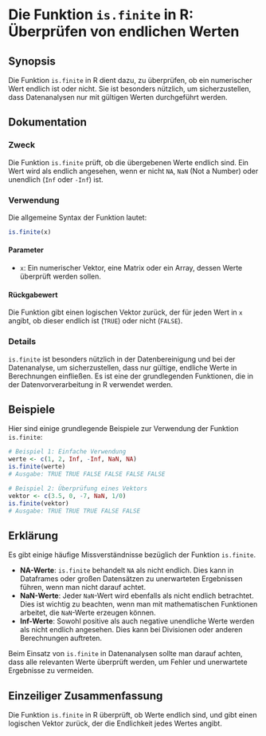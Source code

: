 <!--
Meta Description: # Die Funktion `is.finite` in R: Überprüfen von endlichen Werten ## Synopsis Die Funktion `is.finite` in R dient dazu, zu überprüfen, ob ein numerisch...
Meta Keywords: finite, werte, die, der, funktion
-->

# Die Funktion `is.finite` in R: Überprüfen von endlichen Werten

## Synopsis
Die Funktion `is.finite` in R dient dazu, zu überprüfen, ob ein numerischer Wert endlich ist oder nicht. Sie ist besonders nützlich, um sicherzustellen, dass Datenanalysen nur mit gültigen Werten durchgeführt werden.

## Dokumentation
### Zweck
Die Funktion `is.finite` prüft, ob die übergebenen Werte endlich sind. Ein Wert wird als endlich angesehen, wenn er nicht `NA`, `NaN` (Not a Number) oder unendlich (`Inf` oder `-Inf`) ist.

### Verwendung
Die allgemeine Syntax der Funktion lautet:

```R
is.finite(x)
```

#### Parameter
- `x`: Ein numerischer Vektor, eine Matrix oder ein Array, dessen Werte überprüft werden sollen.

#### Rückgabewert
Die Funktion gibt einen logischen Vektor zurück, der für jeden Wert in `x` angibt, ob dieser endlich ist (`TRUE`) oder nicht (`FALSE`).

### Details
`is.finite` ist besonders nützlich in der Datenbereinigung und bei der Datenanalyse, um sicherzustellen, dass nur gültige, endliche Werte in Berechnungen einfließen. Es ist eine der grundlegenden Funktionen, die in der Datenvorverarbeitung in R verwendet werden.

## Beispiele
Hier sind einige grundlegende Beispiele zur Verwendung der Funktion `is.finite`:

```R
# Beispiel 1: Einfache Verwendung
werte <- c(1, 2, Inf, -Inf, NaN, NA)
is.finite(werte)
# Ausgabe: TRUE TRUE FALSE FALSE FALSE FALSE

# Beispiel 2: Überprüfung eines Vektors
vektor <- c(3.5, 0, -7, NaN, 1/0)
is.finite(vektor)
# Ausgabe: TRUE TRUE TRUE FALSE FALSE
```

## Erklärung
Es gibt einige häufige Missverständnisse bezüglich der Funktion `is.finite`. 

- **NA-Werte**: `is.finite` behandelt `NA` als nicht endlich. Dies kann in Dataframes oder großen Datensätzen zu unerwarteten Ergebnissen führen, wenn man nicht darauf achtet.
- **NaN-Werte**: Jeder `NaN`-Wert wird ebenfalls als nicht endlich betrachtet. Dies ist wichtig zu beachten, wenn man mit mathematischen Funktionen arbeitet, die `NaN`-Werte erzeugen können.
- **Inf-Werte**: Sowohl positive als auch negative unendliche Werte werden als nicht endlich angesehen. Dies kann bei Divisionen oder anderen Berechnungen auftreten.

Beim Einsatz von `is.finite` in Datenanalysen sollte man darauf achten, dass alle relevanten Werte überprüft werden, um Fehler und unerwartete Ergebnisse zu vermeiden.

## Einzeiliger Zusammenfassung
Die Funktion `is.finite` in R überprüft, ob Werte endlich sind, und gibt einen logischen Vektor zurück, der die Endlichkeit jedes Wertes angibt.